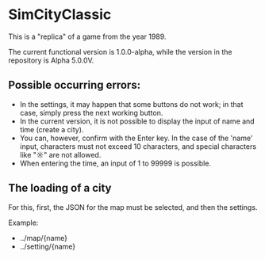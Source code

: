 # SimCityClassic
This is a "replica" of a game from the year 1989.

The current functional version is 1.0.0-alpha, while the version in the repository is Alpha 5.0.0V.

## Possible occurring errors:
- In the settings, it may happen that some buttons do not work; in that case, simply press the next working button.
- In the current version, it is not possible to display the input of name and time (create a city).
- You can, however, confirm with the Enter key. In the case of the 'name' input, characters must not exceed 10 characters, and special characters like "☼" are not allowed.
- When entering the time, an input of 1 to 99999 is possible.

## The loading of a city
For this, first, the JSON for the map must be selected, and then the settings.

Example:
- ../map/{name}
- ../setting/{name}
